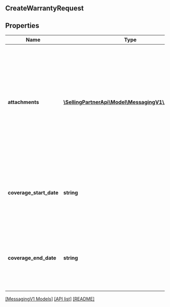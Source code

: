 ## CreateWarrantyRequest

## Properties

Name | Type | Description | Notes
------------ | ------------- | ------------- | -------------
**attachments** | [**\SellingPartnerApi\Model\MessagingV1\Attachment[]**](Attachment.md) | Attachments to include in the message to the buyer. If any text is included in the attachment, the text must be written in the buyer&#39;s language of preference, which can be retrieved from the GetAttributes operation. | [optional]
**coverage_start_date** | **string** | The start date of the warranty coverage to include in the message to the buyer. Must be in ISO 8601 format. | [optional]
**coverage_end_date** | **string** | The end date of the warranty coverage to include in the message to the buyer. Must be in ISO 8601 format. | [optional]

[[MessagingV1 Models]](../) [[API list]](../../Api) [[README]](../../../README.md)
